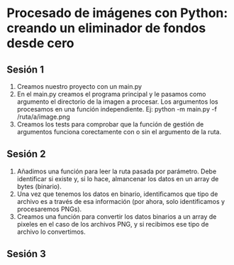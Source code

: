 # Procesado de imágenes con Python: creando un eliminador de fondos desde cero

## Sesión 1
1. Creamos nuestro proyecto con un main.py
2. En el main.py creamos el programa principal y le pasamos como argumento el directorio de la imagen a procesar. Los argumentos los procesamos en una función independiente. Ej: python -m main.py -f /ruta/a/image.png
3. Creamos los tests para comprobar que la función de gestión de argumentos funciona corectamente con o sin el argumento de la ruta.

## Sesión 2
1. Añadimos una función para leer la ruta pasada por parámetro. Debe identificar si existe y, si lo hace, almancenar los datos en un array de bytes (binario).
2. Una vez que tenemos los datos en binario, identificamos que tipo de archivo es a través de esa información (por ahora, solo identificamos y procesaremos PNGs).
3. Creamos una función para convertir los datos binarios a un array de pixeles en el caso de los archivos PNG, y si recibimos ese tipo de archivo lo convertimos.

## Sesión 3
